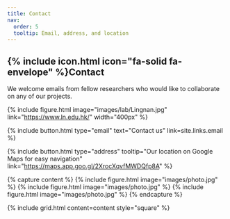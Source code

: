 ```yaml
---
title: Contact
nav:
  order: 5
  tooltip: Email, address, and location
---
```


## {% include icon.html icon="fa-solid fa-envelope" %}Contact

We welcome emails from fellow researchers who would like to collaborate on any of our projects. 

{%
  include figure.html
  image="images/lab/Lingnan.jpg"
  link="https://www.ln.edu.hk/"
  width="400px"
%}

{%
  include button.html
  type="email"
  text="Contact us"
  link=site.links.email
%}

{%
  include button.html
  type="address"
  tooltip="Our location on Google Maps for easy navigation"
  link="https://maps.app.goo.gl/2XrocXqvfMWDQfp8A"
%}

{% capture content %}
{% include figure.html image="images/photo.jpg" %}
{% include figure.html image="images/photo.jpg" %}
{% include figure.html image="images/photo.jpg" %}
{% endcapture %}

{%
  include grid.html
  content=content
  style="square"
%}
